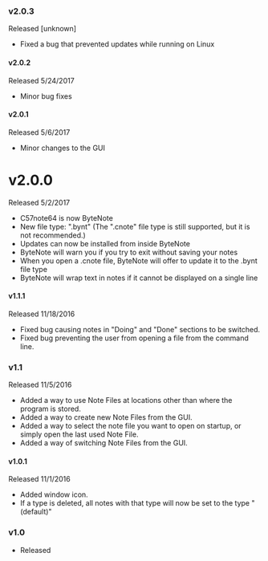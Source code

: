 ### v2.0.3
Released [unknown]
* Fixed a bug that prevented updates while running on Linux

#### v2.0.2
Released 5/24/2017
* Minor bug fixes

#### v2.0.1
Released 5/6/2017
* Minor changes to the GUI

# v2.0.0
Released 5/2/2017
* C57note64 is now ByteNote
* New file type: ".bynt" (The ".cnote" file type is still supported, but it is not recommended.)
* Updates can now be installed from inside ByteNote
* ByteNote will warn you if you try to exit without saving your notes
* When you open a .cnote file, ByteNote will offer to update it to the .bynt file type
* ByteNote will wrap text in notes if it cannot be displayed on a single line
		

#### v1.1.1
Released 11/18/2016
* Fixed bug causing notes in "Doing" and "Done" sections to be switched.
* Fixed bug preventing the user from opening a file from the command line.

### v1.1
Released 11/5/2016
* Added a way to use Note Files at locations other than where the program is stored.
* Added a way to create new Note Files from the GUI.
* Added a way to select the note file you want to open on startup, or simply open the last used Note File.
* Added a way of switching Note Files from the GUI.

#### v1.0.1
Released 11/1/2016
* Added window icon.
* If a type is deleted, all notes with that type will now be set to the type "(default)"

### v1.0
* Released
